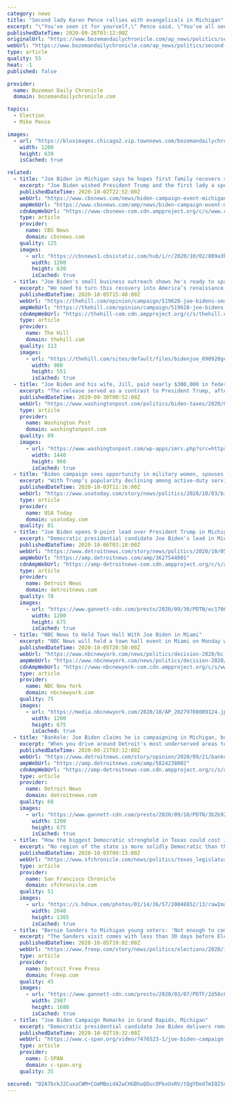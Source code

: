 ```yaml
---
category: news
title: "Second lady Karen Pence rallies with evangelicals in Michigan"
excerpt: "\"You've seen it for yourself,\" Pence said. \"You've all seen it for yourself, President Trump and Vice President (Mike) Pence are staunch defenders of religious liberty here at home and around the world.\" Evangelical voters were a key facet of Trump's ..."
publishedDateTime: 2020-09-26T03:12:00Z
originalUrl: "https://www.bozemandailychronicle.com/ap_news/politics/second-lady-karen-pence-rallies-with-evangelicals-in-michigan/article_f2152a25-4eae-5aea-af2d-31b5b9cf6414.html"
webUrl: "https://www.bozemandailychronicle.com/ap_news/politics/second-lady-karen-pence-rallies-with-evangelicals-in-michigan/article_f2152a25-4eae-5aea-af2d-31b5b9cf6414.html"
type: article
quality: 55
heat: -1
published: false

provider:
  name: Bozeman Daily Chronicle
  domain: bozemandailychronicle.com

topics:
  - Election
  - Mike Pence

images:
  - url: "https://bloximages.chicago2.vip.townnews.com/bozemandailychronicle.com/content/tncms/custom/image/2ffee154-edef-11e4-a572-ab4a61dde6eb.png"
    width: 1200
    height: 630
    isCached: true

related:
  - title: "Joe Biden in Michigan says he hopes first family recovers soon"
    excerpt: "Joe Biden wished President Trump and the first lady a speedy recovery from COVID-19 on Friday, speaking from the campaign trail in Michigan after his own campaign announced that Biden tested negative for the coronavirus."
    publishedDateTime: 2020-10-02T22:52:00Z
    webUrl: "https://www.cbsnews.com/news/biden-campaign-event-michigan-watch-live-stream-today-2020-10-02/"
    ampWebUrl: "https://www.cbsnews.com/amp/news/biden-campaign-event-michigan-watch-live-stream-today-2020-10-02/"
    cdnAmpWebUrl: "https://www-cbsnews-com.cdn.ampproject.org/c/s/www.cbsnews.com/amp/news/biden-campaign-event-michigan-watch-live-stream-today-2020-10-02/"
    type: article
    provider:
      name: CBS News
      domain: cbsnews.com
    quality: 125
    images:
      - url: "https://cbsnews1.cbsistatic.com/hub/i/r/2020/10/02/809a3b2d-989b-4c5e-8e10-c328091be6dd/thumbnail/1200x630/00122e40fc004343e7f45d2515e23b92/gettyimages-1278091226.jpg"
        width: 1200
        height: 630
        isCached: true
  - title: "Joe Biden's small business outreach shows he's ready to spark America's strongest recovery ever"
    excerpt: "We need to turn this recovery into America’s renaissance, and that starts with sending Joe Biden and Kamala Harris to the White House."
    publishedDateTime: 2020-10-05T15:48:00Z
    webUrl: "https://thehill.com/opinion/campaign/519628-joe-bidens-small-business-outreach-shows-hes-ready-to-spark-americas"
    ampWebUrl: "https://thehill.com/opinion/campaign/519628-joe-bidens-small-business-outreach-shows-hes-ready-to-spark-americas?amp"
    cdnAmpWebUrl: "https://thehill-com.cdn.ampproject.org/c/s/thehill.com/opinion/campaign/519628-joe-bidens-small-business-outreach-shows-hes-ready-to-spark-americas?amp"
    type: article
    provider:
      name: The Hill
      domain: thehill.com
    quality: 113
    images:
      - url: "https://thehill.com/sites/default/files/bidenjoe_090920getty_camp.jpg"
        width: 980
        height: 551
        isCached: true
  - title: "Joe Biden and his wife, Jill, paid nearly $300,000 in federal income taxes, newly released returns show"
    excerpt: "The release served as a contrast to President Trump, after new reports that he has paid minimal or no federal taxes in recent years."
    publishedDateTime: 2020-09-30T00:52:00Z
    webUrl: "https://www.washingtonpost.com/politics/biden-taxes/2020/09/29/d7afe3a8-027a-11eb-b7ed-141dd88560ea_story.html"
    type: article
    provider:
      name: Washington Post
      domain: washingtonpost.com
    quality: 89
    images:
      - url: "https://www.washingtonpost.com/wp-apps/imrs.php?src=https://arc-anglerfish-washpost-prod-washpost.s3.amazonaws.com/public/EKSGUWQCRII6XN7NCQO5RBLA5I.jpg&w=1440"
        width: 1440
        height: 960
        isCached: true
  - title: "Biden campaign sees opportunity in military women, spouses and people of color"
    excerpt: "With Trump’s popularity declining among active-duty service members, Democratic presidential candidate Joe Biden looks to win part of that voting bloc."
    publishedDateTime: 2020-10-03T11:16:00Z
    webUrl: "https://www.usatoday.com/story/news/politics/2020/10/03/biden-campaign-sees-opportunity-military-women-spouses-people-color/3547501001/"
    type: article
    provider:
      name: USA Today
      domain: usatoday.com
    quality: 81
  - title: "Joe Biden opens 9-point lead over President Trump in Michigan, Detroit News/WDIV-TV poll finds"
    excerpt: "Democratic presidential candidate Joe Biden's lead in Michigan over President Donald Trump now stands at 9 percentage points."
    publishedDateTime: 2020-10-06T03:18:00Z
    webUrl: "https://www.detroitnews.com/story/news/politics/2020/10/05/biden-leads-trump-9-points-michigan-detroit-news-wdiv-tv-poll/3627544001/"
    ampWebUrl: "https://amp.detroitnews.com/amp/3627544001"
    cdnAmpWebUrl: "https://amp-detroitnews-com.cdn.ampproject.org/c/s/amp.detroitnews.com/amp/3627544001"
    type: article
    provider:
      name: Detroit News
      domain: detroitnews.com
    quality: 78
    images:
      - url: "https://www.gannett-cdn.com/presto/2020/09/30/PDTN/ec170626-d7fb-4b6b-9f06-9c9943acc2a2-debate_sbs.png?auto=webp&crop=1911,1075,x0,y0&format=pjpg&width=1200"
        width: 1200
        height: 675
        isCached: true
  - title: "NBC News to Hold Town Hall With Joe Biden in Miami"
    excerpt: "NBC News will hold a town hall event in Miami on Monday with Joe Biden, who spent part of the day in South Florida participating in campaign events. The town hall, hosted by “Nightly News” anchor Lester Holt,"
    publishedDateTime: 2020-10-05T20:50:00Z
    webUrl: "https://www.nbcnewyork.com/news/politics/decision-2020/bc-news-to-hold-town-hall-with-joe-biden-in-miami/2652846/"
    ampWebUrl: "https://www.nbcnewyork.com/news/politics/decision-2020/bc-news-to-hold-town-hall-with-joe-biden-in-miami/2652846/?amp"
    cdnAmpWebUrl: "https://www-nbcnewyork-com.cdn.ampproject.org/c/s/www.nbcnewyork.com/news/politics/decision-2020/bc-news-to-hold-town-hall-with-joe-biden-in-miami/2652846/?amp"
    type: article
    provider:
      name: NBC New York
      domain: nbcnewyork.com
    quality: 75
    images:
      - url: "https://media.nbcnewyork.com/2020/10/AP_20279708089124.jpg?crop=0px%2C168px%2C5364px%2C3017px&resize=1200%2C675"
        width: 1200
        height: 675
        isCached: true
  - title: "Bankole: Joe Biden claims he is campaigning in Michigan, but can voters really tell?"
    excerpt: "When you drive around Detroit's most underserved areas to the most stabilized there are few Biden signs dotting those neighborhoods, Bankole writes."
    publishedDateTime: 2020-09-21T03:12:00Z
    webUrl: "https://www.detroitnews.com/story/opinion/2020/09/21/bankole-can-voters-tell-joe-biden-campaigning-detroit-michigan-election-trump/5824238002/"
    ampWebUrl: "https://amp.detroitnews.com/amp/5824238002"
    cdnAmpWebUrl: "https://amp-detroitnews-com.cdn.ampproject.org/c/s/amp.detroitnews.com/amp/5824238002"
    type: article
    provider:
      name: Detroit News
      domain: detroitnews.com
    quality: 68
    images:
      - url: "https://www.gannett-cdn.com/presto/2020/09/10/PDTN/3b2b9265-56f7-494e-97c1-b3598e58d1f5-Biden_Detroit.jpg?auto=webp&crop=3795,2135,x0,y165&format=pjpg&width=1200"
        width: 1200
        height: 675
        isCached: true
  - title: "How the biggest Democratic stronghold in Texas could cost Joe Biden a win here"
    excerpt: "No region of the state is more solidly Democratic than the Texas border, yet its abysmal turnout could be a key to Donald Trump winning Texas."
    publishedDateTime: 2020-10-03T09:13:00Z
    webUrl: "https://www.sfchronicle.com/news/politics/texas_legislature/article/Democratic-stronghold-texas-joe-biden-texas-border-15616152.php"
    type: article
    provider:
      name: San Francisco Chronicle
      domain: sfchronicle.com
    quality: 51
    images:
      - url: "https://s.hdnux.com/photos/01/14/36/57/20048852/13/rawImage.jpg"
        width: 2048
        height: 1365
        isCached: true
  - title: "Bernie Sanders to Michigan young voters: 'Not enough to complain,' must vote for Joe Biden"
    excerpt: "The Sanders visit comes with less than 30 days before Election Day and as both presidential contenders vie for Michigan voters."
    publishedDateTime: 2020-10-05T19:02:00Z
    webUrl: "https://www.freep.com/story/news/politics/elections/2020/10/05/bernie-sanders-job-biden-donald-trump-presidential-campaign/3623526001/"
    type: article
    provider:
      name: Detroit Free Press
      domain: freep.com
    quality: 45
    images:
      - url: "https://www.gannett-cdn.com/presto/2020/03/07/PDTF/2d58c6fc-fe03-4840-9bf9-e210c3ff5ccf-AP_Election_2020_Bernie_Sand.jpg?crop=5081,2858,x0,y335&width=3200&height=1680&fit=bounds"
        width: 2987
        height: 1680
        isCached: true
  - title: "Joe Biden Campaign Remarks in Grand Rapids, Michigan"
    excerpt: "Democratic presidential candidate Joe Biden delivers remarks at a voter mobilization event in Grand Rapids, MI. 2020 Democratic presidential candidate Joe Biden delivers remarks at a voter mobilization event in Grand Rapids,"
    publishedDateTime: 2020-10-02T19:32:00Z
    webUrl: "https://www.c-span.org/video/?476523-1/joe-biden-campaign-remarks-grand-rapids-michigan&ICID=ref_fark"
    type: article
    provider:
      name: C-SPAN
      domain: c-span.org
    quality: 35

secured: "D2A7bckJ2CuxaCWM+CGmMBoid42wCHGBhuQOucOPkxUxRV/tQgYDed7mIQ2SqevqljnZA+YQr6ObImF51R8nRmG+giLhRxMN+/yejTE8CA9eQ4H+ZmR/tp1jinvv6gbw1lkJdkEhdjRNwTz+amYIr0Y2JzXevPAQyDql5JustISI6PqhsXnQEBTogZqu8/xL09ltaWyPU34Vxuhu1a7cqH2qAgvZWtG5tEzO6SrDFuEeyPSdWc6X3bHooGgL+2D0OvCvQpfkkMVtgrAEtzzT8oJf1rHbzU1k7K8ICNmsT8phYYhE2b5tr9RCixOwXylinXWKEpJYhJeAMD+EQuDFg05TN2P053hWC7mIOJ2BbHE=;00DbLQtLdvQCvi1bSzsQXA=="
---
```


